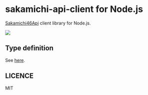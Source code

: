 # sakamichi-api-client for Node.js

[Sakamichi46Api](https://github.com/kikutaro/Sakamichi46Api/blob/master/README.md) client library for Node.js.

![](https://github.com/nkgrnkgr/sakamichi-api-client/workflows/CI/badge.svg)

<!-- ## Installation

```bash
$ yarn add ...
``` -->

<!-- ## Usage -->

<!-- ```ts
``` -->

## Type definition

See [here](https://github.com/nkgrnkgr/sakamichi-api-client/blob/master/src/types.ts).

## LICENCE

MIT
